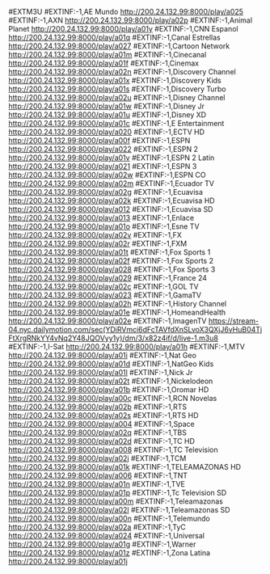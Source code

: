 #EXTM3U
#EXTINF:-1,AE Mundo
http://200.24.132.99:8000/play/a025
#EXTINF:-1,AXN
http://200.24.132.99:8000/play/a02p
#EXTINF:-1,Animal Planet
http://200.24.132.99:8000/play/a01y
#EXTINF:-1,CNN Espanol
http://200.24.132.99:8000/play/a01q
#EXTINF:-1,Canal Estrellas
http://200.24.132.99:8000/play/a027
#EXTINF:-1,Cartoon Network
http://200.24.132.99:8000/play/a01m
#EXTINF:-1,Cinecanal
http://200.24.132.99:8000/play/a01f
#EXTINF:-1,Cinemax
http://200.24.132.99:8000/play/a02n
#EXTINF:-1,Discovery Channel
http://200.24.132.99:8000/play/a01x
#EXTINF:-1,Discovery Kids
http://200.24.132.99:8000/play/a01s
#EXTINF:-1,Discovery Turbo
http://200.24.132.99:8000/play/a02u
#EXTINF:-1,Disney Channel
http://200.24.132.99:8000/play/a01w
#EXTINF:-1,Disney Jr
http://200.24.132.99:8000/play/a01u
#EXTINF:-1,Disney XD
http://200.24.132.99:8000/play/a01c
#EXTINF:-1,E Entertainment
http://200.24.132.99:8000/play/a020
#EXTINF:-1,ECTV HD
http://200.24.132.99:8000/play/a00f
#EXTINF:-1,ESPN
http://200.24.132.99:8000/play/a022
#EXTINF:-1,ESPN 2
http://200.24.132.99:8000/play/a01v
#EXTINF:-1,ESPN 2 Latin
http://200.24.132.99:8000/play/a021
#EXTINF:-1,ESPN 3
http://200.24.132.99:8000/play/a02w
#EXTINF:-1,ESPN CO
http://200.24.132.99:8000/play/a02m
#EXTINF:-1,Ecuador TV
http://200.24.132.99:8000/play/a02g
#EXTINF:-1,Ecuavisa
http://200.24.132.99:8000/play/a02k
#EXTINF:-1,Ecuavisa HD
http://200.24.132.99:8000/play/a012
#EXTINF:-1,Ecuavisa SD
http://200.24.132.99:8000/play/a013
#EXTINF:-1,Enlace
http://200.24.132.99:8000/play/a01o
#EXTINF:-1,Esne TV
http://200.24.132.99:8000/play/a02v
#EXTINF:-1,FX
http://200.24.132.99:8000/play/a02r
#EXTINF:-1,FXM
http://200.24.132.99:8000/play/a01t
#EXTINF:-1,Fox Sports 1
http://200.24.132.99:8000/play/a02f
#EXTINF:-1,Fox Sports 2
http://200.24.132.99:8000/play/a028
#EXTINF:-1,Fox Sports 3
http://200.24.132.99:8000/play/a029
#EXTINF:-1,France 24
http://200.24.132.99:8000/play/a02c
#EXTINF:-1,GOL TV
http://200.24.132.99:8000/play/a023
#EXTINF:-1,GamaTV
http://200.24.132.99:8000/play/a02h
#EXTINF:-1,History Channel
http://200.24.132.99:8000/play/a01e
#EXTINF:-1,HomeandHealth
http://200.24.132.99:8000/play/a02e
#EXTINF:-1,ImagenTV
https://stream-04.nyc.dailymotion.com/sec(YDiRVmci6dFcTAVfdXnSLvoX3QXjJ6vHuB04TjFtXrgRNkYY4vNq2Y48JQOVyy1y)/dm/3/x82z4if/d/live-1.m3u8
#EXTINF:-1,I-Sat
http://200.24.132.99:8000/play/a01h
#EXTINF:-1,MTV
http://200.24.132.99:8000/play/a01i
#EXTINF:-1,Nat Geo
http://200.24.132.99:8000/play/a01d
#EXTINF:-1,NatGeo Kids
http://200.24.132.99:8000/play/a01l
#EXTINF:-1,Nick Jr
http://200.24.132.99:8000/play/a02t
#EXTINF:-1,Nickelodeon
http://200.24.132.99:8000/play/a01b
#EXTINF:-1,Oromar  HD
http://200.24.132.99:8000/play/a00c
#EXTINF:-1,RCN Novelas
http://200.24.132.99:8000/play/a02b
#EXTINF:-1,RTS
http://200.24.132.99:8000/play/a02s
#EXTINF:-1,RTS HD
http://200.24.132.99:8000/play/a004
#EXTINF:-1,Space
http://200.24.132.99:8000/play/a02q
#EXTINF:-1,TBS
http://200.24.132.99:8000/play/a02d
#EXTINF:-1,TC HD
http://200.24.132.99:8000/play/a008
#EXTINF:-1,TC Television
http://200.24.132.99:8000/play/a02j
#EXTINF:-1,TCM
http://200.24.132.99:8000/play/a01k
#EXTINF:-1,TELEAMAZONAS HD
http://200.24.132.99:8000/play/a006
#EXTINF:-1,TNT
http://200.24.132.99:8000/play/a01n
#EXTINF:-1,TVE
http://200.24.132.99:8000/play/a01p
#EXTINF:-1,Tc Television SD
http://200.24.132.99:8000/play/a00m
#EXTINF:-1,Teleamazonas
http://200.24.132.99:8000/play/a02l
#EXTINF:-1,Teleamazonas SD
http://200.24.132.99:8000/play/a00n
#EXTINF:-1,Telemundo
http://200.24.132.99:8000/play/a02a
#EXTINF:-1,TyC
http://200.24.132.99:8000/play/a024
#EXTINF:-1,Universal
http://200.24.132.99:8000/play/a01g
#EXTINF:-1,Warner
http://200.24.132.99:8000/play/a01z
#EXTINF:-1,Zona Latina
http://200.24.132.99:8000/play/a01j
